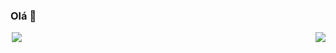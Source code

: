 ### Olá 👋
<div>
<a style="margin-left: 2; " href="https://github-readme-stats.vercel.app">
    <img src="https://github-readme-stats.vercel.app/api/top-langs/?username=perigorvladimir&layout=compact"/>
</a>
  <a style="float: right" href="https://skillicons.dev">
    <img src="https://skillicons.dev/icons?i=java,spring,ts,vue,postgres,gitlab&perline=2&theme=light" />
  </a>
</div>

